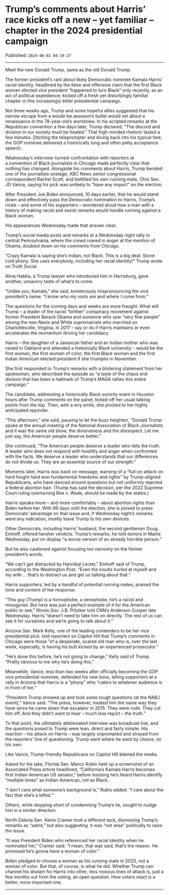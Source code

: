 # Trump’s comments about Harris’ race kicks off a new – yet familiar – chapter in the 2024 presidential campaign

Published :`2024-08-02 04:19:27`

---

Meet the new Donald Trump, same as the old Donald Trump.

The former president’s rant about likely Democratic nominee Kamala Harris’ racial identity, headlined by the false and offensive claim that the first Black woman elected vice president “happened to turn Black” only recently, as an act of political expedience, kicked off a fresh yet disturbingly familiar chapter in this increasingly bitter presidential campaign.

Not three weeks ago, Trump and some hopeful allies suggested that his narrow escape from a would-be assassin’s bullet would set about a renaissance in the 78-year-old’s worldview. In his scripted remarks at the Republican convention a few days later, Trump declared, “The discord and division in our society must be healed.” That high-minded rhetoric lasted a few minutes. Ditching the teleprompter and diving back into his typical fare, the GOP nominee delivered a historically long and often petty acceptance speech.

Wednesday’s interview-turned-confrontation with reporters at a convention of Black journalists in Chicago made perfectly clear that nothing has changed. Alongside his comments about Harris, Trump berated one of the journalists onstage, ABC News senior congressional correspondent Rachel Scott, and belittled his own running mate, Ohio Sen. JD Vance, saying his pick was unlikely to “have any impact” on the election.

After President Joe Biden announced, 10 days earlier, that he would stand down and effectively pass the Democratic nomination to Harris, Trump’s rivals – and some of his supporters – wondered aloud how a man with a history of making racist and sexist remarks would handle running against a Black woman.

His appearances Wednesday made that answer clear.

Trump’s social media posts and remarks at a Wednesday night rally in central Pennsylvania, where the crowd roared in anger at the mention of Obama, doubled down on his comments from Chicago.

“Crazy Kamala is saying she’s Indian, not Black. This is a big deal. Stone cold phony. She uses everybody, including her racial identity!” Trump wrote on Truth Social.

Alina Habba, a Trump lawyer who introduced him in Harrisburg, gave another, unsavory taste of what’s to come.

“Unlike you, Kamala,” she said, boisterously mispronouncing the vice president’s name. “I know who my roots are and where I come from.”

The questions for the coming days and weeks are more fraught. What will Trump – a leader of the racist “birther” conspiracy movement against former President Barack Obama and someone who saw “very fine people” among the neo-Nazis and White supremacists who marched on Charlottesville, Virginia, in 2017 – say or do if Harris maintains or even accelerates the momentum driving her candidacy.

Harris – the daughter of a Jamaican father and an Indian mother who was raised in Oakland and attended a historically Black university – would be the first woman, the first woman of color, the first Black woman and the first Indian American elected president if she triumphs in November.

She first responded to Trump’s remarks with a blistering statement from her spokesman, who described the episode as “a taste of the chaos and division that has been a hallmark of Trump’s MAGA rallies this entire campaign.”

The candidate, addressing a historically Black sorority event in Houston hours after Trump comments on the panel, ticked off her usual talking points from the top. Then, with a wry smile, she pivoted to her highly anticipated rejoinder.

“This afternoon,” she said, pausing to let the buzz heighten, “Donald Trump spoke at the annual meeting of the National Association of Black Journalists and it was the same old show, the divisiveness and the disrespect. Let me just say, the American people deserve better.”

She continued, “The American people deserve a leader who tells the truth. A leader who does not respond with hostility and anger when confronted with the facts. We deserve a leader who understands that our differences do not divide us. They are an essential source of our strength.”

Moments later, Harris was back on message, warning of a “full-on attack on hard fought hard won fundamental freedoms and rights” by Trump-aligned Republicans, who have danced around questions but not uniformly rejected a federal abortion ban. (Trump has said the decision, per the 2022 Supreme Court ruling overturning Roe v. Wade, should be made by the states.)

Harris speaks more – and more comfortably – about abortion rights than Biden before her. With 96 days until the election, she is poised to press Democrats’ advantage on that issue and, if Wednesday night’s remarks were any indication, mostly leave Trump to his own devices.

Other Democrats, including Harris’ husband, the second gentleman Doug Emhoff, offered harsher verdicts. Trump’s remarks, he told donors in Maine Wednesday, put on display “a worse version of an already horrible person.”

But he also cautioned against focusing too narrowly on the former president’s words.

“We can’t get distracted by Hannibal Lecter,” Emhoff said of Trump, according to the Washington Post. “Even the insults hurled at myself and my wife … that’s to distract us and get us talking about that.”

Harris supporters, led by a handful of potential running mates, praised the tone and content of her response.

“This guy (Trump) is a homophobe, a xenophobe, he’s a racist and misogynist. But here was just a perfect example of it for the American public to see,” Illinois Gov. J.B. Pritzker told CNN’s Anderson Cooper late Wednesday. Harris “doesn’t need to take him on directly. The rest of us can see it for ourselves and we’re going to talk about it.”

Arizona Sen. Mark Kelly, one of the leading contenders to be her vice presidential pick, told reporters on Capitol Hill that Trump’s comments in Chicago were those ”of a desperate, scared old man who is, over the last week, especially, is having his butt kicked by an experienced prosecutor.”

“He’s done this before, he’s not going to change,” Kelly said of Trump. “Pretty obvious to me why he’s doing this.”

Meanwhile, Vance, less than two weeks after officially becoming the GOP vice presidential nominee, defended his new boss, telling supporters at a rally in Arizona that Harris is a “phony” who “caters to whatever audience is in front of her.”

“President Trump showed up and took some tough questions (at the NABJ event),” Vance said. “The press, however, treated him the same way they have since he came down that escalator in 2015. They were rude. They cut him off. And they didn’t want to hear – much less report – the truth.”

To that point, the ultimately abbreviated interview was broadcast live, and the questions posed to Trump were lean, direct and fairly simple. His reaction – his attack on Harris – was largely unprompted and strayed from the reporters’ line of questioning. Trump went where he went by choice, on his own.

Like Vance, Trump-friendly Republicans on Capitol Hill blamed the media.

Asked for his take, Florida Sen. Marco Rubio held up a screenshot of an Associated Press article headlined, “California’s Kamala Harris becomes first Indian-American US senator,” before insisting he’s heard Harris identify “multiple times” as Indian-American, not as Black.

“I don’t care what someone’s background is,” Rubio added. “I care about the fact that she’s a leftist.”

Others, while stopping short of condemning Trump’s lie, sought to nudge him in a similar direction.

North Dakota Sen. Kevin Cramer took a different tack, dismissing Trump’s remarks as “satire,” but also suggesting  it was “not wise” politically to raise the issue.

“It was President Biden who referenced her racial identity when he nominated her,” Cramer said. “I mean, that was said, that’s the reason. He promised he’s gonna have a woman of color.”

Biden pledged to choose a woman as his running mate in 2020, not a woman of color. But that, of course, is what he did. Whether Trump can channel his disdain for Harris into other, less noxious lines of attack is, just a few months out from the voting, an open question. How voters react is a better, more important one.

---

